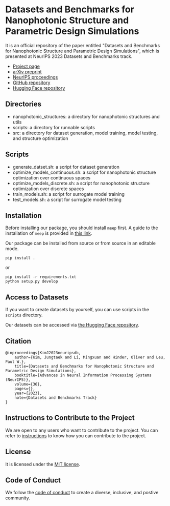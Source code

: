 # Datasets and Benchmarks for Nanophotonic Structure and Parametric Design Simulations

It is an official repository of the paper entitled "Datasets and Benchmarks for Nanophotonic Structure and Parametric Design Simulations", which is presented at NeurIPS 2023 Datasets and Benchmarks track.

* [Project page](https://jungtaekkim.github.io/nanophotonic-structures)
* [arXiv preprint](https://arxiv.org/abs/2310.19053)
* [NeurIPS proceedings](https://proceedings.neurips.cc)
* [GitHub repository](https://github.com/jungtaekkim/nanophotonic-structures)
* [Hugging Face repository](https://huggingface.co/datasets/jungtaekkim/datasets-nanophotonic-structures)

## Directories

* nanophotonic_structures: a directory for nanophotonic structures and utils
* scripts: a directory for runnable scripts
* src: a directory for dataset generation, model training, model testing, and structure optimization

## Scripts

* generate_datset.sh: a script for dataset generation
* optimize_models_continuous.sh: a script for nanophotonic structure optimization over continuous spaces
* optimize_models_discrete.sh: a script for nanophotonic structure optimization over discrete spaces
* train_models.sh: a script for surrogate model training
* test_models.sh: a script for surrogate model testing

## Installation

Before installing our package, you should install `meep` first.  A guide to the installation of `meep` is provided in [this link](https://github.com/NanoComp/meep).

Our package can be installed from source or from source in an editable mode.

```console
pip install .
```
or
```console
pip install -r requirements.txt
python setup.py develop
```

## Access to Datasets

If you want to create datasets by yourself, you can use scripts in the `scripts` directory.

Our datasets can be accessed via [the Hugging Face repository](https://huggingface.co/datasets/jungtaekkim/datasets-nanophotonic-structures).


## Citation

```
@inproceedings{KimJ2023neuripsdb,
    author={Kim, Jungtaek and Li, Mingxuan and Hinder, Oliver and Leu, Paul W.},
    title={Datasets and Benchmarks for Nanophotonic Structure and Parametric Design Simulations},
    booktitle={Advances in Neural Information Processing Systems (NeurIPS)},
    volume={36},
    pages={},
    year={2023},
    note={Datasets and Benchmarks Track}
}
```

## Instructions to Contribute to the Project

We are open to any users who want to contribute to the project.
You can refer to [instructions](CONTRIBUTING.md) to know how you can contribute to the project.

## License

It is licensed under the [MIT license](LICENSE).

## Code of Conduct

We follow the [code of conduct](CODE_OF_CONDUCT.md) to create a diverse, inclusive, and postive community.
